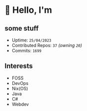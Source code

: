 # 👋 Hello, I'm 

## some stuff

- Uptime: `25/04/2023`
- Contributed Repos: `37` *(owning `20`)*
- Commits: `1699`

## Interests

- FOSS
- DevOps
- Nix(OS)
- Java
- C#
- Webdev
